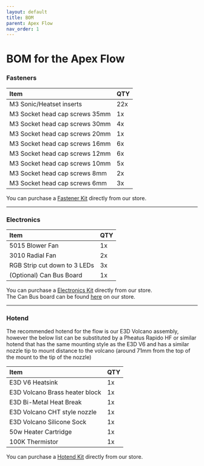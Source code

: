 ```yaml
---
layout: default
title: BOM
parent: Apex Flow
nav_order: 1
---
```


# BOM for the Apex Flow

### Fasteners

| Item        | QTY         
|:-------------|:------------------|
| M3 Sonic/Heatset inserts | 22x | 
| M3 Socket head cap screws 35mm | 1x | 
| M3 Socket head cap screws 30mm | 4x | 
| M3 Socket head cap screws 20mm | 1x | 
| M3 Socket head cap screws 16mm | 6x | 
| M3 Socket head cap screws 12mm | 6x | 
| M3 Socket head cap screws 10mm | 5x | 
| M3 Socket head cap screws 8mm | 2x | 
| M3 Socket head cap screws 6mm | 3x | 

You can purchase a [Fastener Kit](https://apexinvent.co.za/) directly from our store.

---
### Electronics

| Item        | QTY         
|:-------------|:------------------|
| 5015 Blower Fan | 1x | 
| 3010 Radial Fan | 2x | 
| RGB Strip cut down to 3 LEDs | 3x | 
| (Optional) Can Bus Board | 1x | 

You can purchase a [Electronics Kit](https://apexinvent.co.za/) directly from our store.
<br>
The Can Bus board can be found [here](https://apexinvent.co.za/products/bigtreetech-ebb-36-can-bus-board) on our store.

---
### Hotend
The recommended hotend for the flow is our E3D Volcano assembly, however the below list can be substituted by a Pheatus Rapido HF or similar hotend that has the same mounting style as the E3D V6 and has a similar nozzle tip to mount distance to the volcano (around 71mm from the top of the mount to the tip of the nozzle)

| Item        | QTY         
|:-------------|:------------------|
| E3D V6 Heatsink | 1x | 
| E3D Volcano Brass heater block | 1x | 
| E3D Bi-Metal Heat Break | 1x | 
| E3D Volcano CHT style nozzle | 1x | 
| E3D Volcano Silicone Sock | 1x |
| 50w Heater Cartridge | 1x |
| 100K Thermistor | 1x |

You can purchase a [Hotend Kit](https://apexinvent.co.za/products/volcano-ultimate-high-flow-hotend-bundle) directly from our store.

